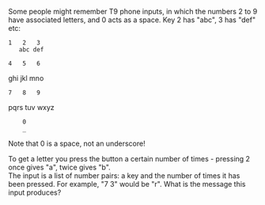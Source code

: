Some people might remember T9 phone inputs, in which the numbers 2 to 9 have associated letters, and 0 acts as a space. Key 2 has "abc", 3 has "def" etc:  

    
    1   2   3  
       abc def  
    
    4   5   6  
   ghi jkl mno  
    
    7   8   9  
  pqrs tuv wxyz  
         
        0  
        _  
  

  
Note that 0 is a space, not an underscore!  
  
To get a letter you press the button a certain number of times - pressing 2 once gives "a", twice gives "b".  
The input is a list of number pairs: a key and the number of times it has been pressed. For example, "7 3" would be "r". What is the message this input produces?  
  
